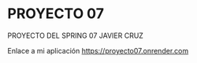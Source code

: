 # PROYECTO 07
PROYECTO DEL SPRING 07 JAVIER CRUZ

Enlace a mi aplicación
https://proyecto07.onrender.com
